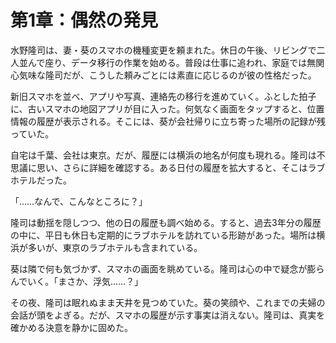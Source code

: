 # 第1章：偶然の発見

水野隆司は、妻・葵のスマホの機種変更を頼まれた。休日の午後、リビングで二人並んで座り、データ移行の作業を始める。普段は仕事に追われ、家庭では無関心気味な隆司だが、こうした頼みごとには素直に応じるのが彼の性格だった。

新旧スマホを並べ、アプリや写真、連絡先の移行を進めていく。ふとした拍子に、古いスマホの地図アプリが目に入った。何気なく画面をタップすると、位置情報の履歴が表示される。そこには、葵が会社帰りに立ち寄った場所の記録が残っていた。

自宅は千葉、会社は東京。だが、履歴には横浜の地名が何度も現れる。隆司は不思議に思い、さらに詳細を確認する。ある日付の履歴を拡大すると、そこはラブホテルだった。

「……なんで、こんなところに？」

隆司は動揺を隠しつつ、他の日の履歴も調べ始める。すると、過去3年分の履歴の中に、平日も休日も定期的にラブホテルを訪れている形跡があった。場所は横浜が多いが、東京のラブホテルも含まれている。

葵は隣で何も気づかず、スマホの画面を眺めている。隆司は心の中で疑念が膨らんでいく。「まさか、浮気……？」

その夜、隆司は眠れぬまま天井を見つめていた。葵の笑顔や、これまでの夫婦の会話が頭をよぎる。だが、スマホの履歴が示す事実は消えない。隆司は、真実を確かめる決意を静かに固めた。
